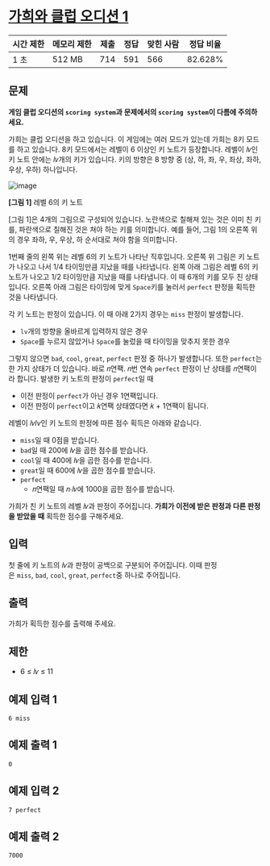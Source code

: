 # [가희와 클럽 오디션 1](https://www.acmicpc.net/problem/30794)

| 시간 제한 | 메모리 제한 | 제출 | 정답 | 맞힌 사람 | 정답 비율 |
| --- | --- | --- | --- | --- | --- |
| 1 초 | 512 MB | 714 | 591 | 566 | 82.628% |

## 문제

**게임 클럽 오디션의 `scoring system`과 문제에서의 `scoring system`이 다름에 주의하세요.**

가희는 클럽 오디션을 하고 있습니다. 이 게임에는 여러 모드가 있는데 가희는 8키 모드를 하고 있습니다. 8키 모드에서는 레벨이 6 이상인 키 노트가 등장합니다. 레벨이 𝑙𝑣인 키 노트 안에는 𝑙𝑣개의 키가 있습니다. 키의 방향은 8 방향 중 (상, 하, 좌, 우, 좌상, 좌하, 우상, 우하) 하나입니다.

![image](https://u.acmicpc.net/69cb163b-a407-4318-9ed8-f03847fba2e1/1%20-%20%EB%B3%B5%EC%82%AC%EB%B3%B8.png)

**[그림 1]** 레벨 6의 키 노트

[그림 1]은 4개의 그림으로 구성되어 있습니다. 노란색으로 칠해져 있는 것은 이미 친 키를, 파란색으로 칠해진 것은 쳐야 하는 키를 의미합니다. 예를 들어, 그림 1의 오른쪽 위의 경우 좌하, 우, 우상, 하 순서대로 쳐야 함을 의미합니다.

1번째 줄의 왼쪽 위는 레벨 6의 키 노트가 나타난 직후입니다. 오른쪽 위 그림은 키 노트가 나오고 나서 1/4 타이밍만큼 지났을 때를 나타냅니다. 왼쪽 아래 그림은 레벨 6의 키 노트가 나오고 1/2 타이밍만큼 지났을 때를 나타냅니다. 이 때 6개의 키를 모두 친 상태입니다. 오른쪽 아래 그림은 타이밍에 맞게 `Space`키를 눌러서 `perfect` 판정을 획득한 것을 나타냅니다.

각 키 노트는 판정이 있습니다. 이 때 아래 2가지 경우는 `miss` 판정이 발생합니다.

- `lv`개의 방향을 올바르게 입력하지 않은 경우
- `Space`를 누르지 않았거나 `Space`를 눌렀을 때 타이밍을 맞추지 못한 경우

그렇지 않으면 `bad`, `cool`, `great`, `perfect` 판정 중 하나가 발생합니다. 또한 `perfect`는 한 가지 상태가 더 있습니다. 바로 𝑛연팩. 𝑛번 연속 `perfect` 판정이 난 상태를 𝑛연팩이라 합니다. 발생한 키 노트의 판정이 `perfect`일 때

- 이전 판정이 `perfect`가 아닌 경우 1연팩입니다.
- 이전 판정이 `perfect`이고 𝑘연팩 상태였다면 𝑘 + 1연팩이 됩니다.

레벨이 𝑙𝑣$lv$인 키 노트의 판정에 따른 점수 획득은 아래와 같습니다.

- `miss`일 때 0점을 받습니다.
- `bad`일 때 200에 𝑙𝑣을 곱한 점수를 받습니다.
- `cool`일 때 400에 𝑙𝑣을 곱한 점수를 받습니다.
- `great`일 때 $600$에 𝑙𝑣을 곱한 점수를 받습니다.
- `perfect`
    - 𝑛연팩일 때 𝑛⋅𝑙𝑣에 1000을 곱한 점수를 받습니다.

가희가 친 키 노트의 레벨 𝑙𝑣과 판정이 주어집니다. **가희가 이전에 받은 판정과 다른 판정을 받았을 때** 획득한 점수를 구해주세요.

## 입력

첫 줄에 키 노트의 𝑙𝑣과 판정이 공백으로 구분되어 주어집니다. 이때 판정은 `miss`, `bad`, `cool`, `great`, `perfect`중 하나로 주어집니다.

## 출력

가희가 획득한 점수를 출력해 주세요.

## 제한

- 6 ≤ 𝑙𝑣 ≤ 11

## 예제 입력 1

```
6 miss

```

## 예제 출력 1

```
0

```

## 예제 입력 2

```
7 perfect

```

## 예제 출력 2

```
7000
```
